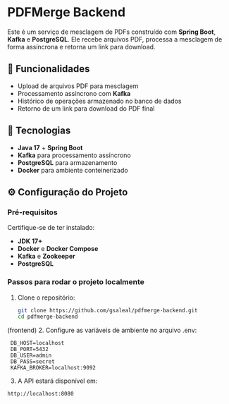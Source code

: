 # PDFMerge Backend

Este é um serviço de mesclagem de PDFs construído com **Spring Boot**, **Kafka** e **PostgreSQL**. Ele recebe arquivos PDF, processa a mesclagem de forma assíncrona e retorna um link para download.

## 📌 Funcionalidades
- Upload de arquivos PDF para mesclagem
- Processamento assíncrono com **Kafka**
- Histórico de operações armazenado no banco de dados
- Retorno de um link para download do PDF final

## 🚀 Tecnologias
- **Java 17** + **Spring Boot**
- **Kafka** para processamento assíncrono
- **PostgreSQL** para armazenamento
- **Docker** para ambiente conteinerizado

## ⚙️ Configuração do Projeto

### Pré-requisitos
Certifique-se de ter instalado:
- **JDK 17+**
- **Docker** e **Docker Compose**
- **Kafka** e **Zookeeper**
- **PostgreSQL**

### Passos para rodar o projeto localmente

1. Clone o repositório:
   ```sh
   git clone https://github.com/gsaleal/pdfmerge-backend.git
   cd pdfmerge-backend
   ```
(frontend)
2. Configure as variáveis de ambiente no arquivo .env:
 ```env
  DB_HOST=localhost
  DB_PORT=5432
  DB_USER=admin
  DB_PASS=secret
  KAFKA_BROKER=localhost:9092
```

3. A API estará disponível em:
  ```http
  http://localhost:8080
  ```
